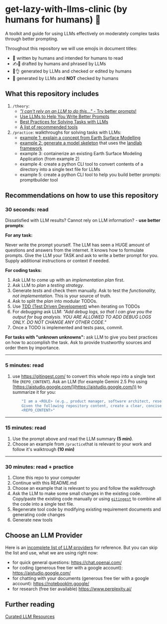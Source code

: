 # get-lazy-with-llms-clinic (by humans for humans) 🤝
A toolkit and guide for using LLMs effectively on moderately complex tasks through better prompting.

Throughout this repository we will use emojis in document titles: 
- 🤝 written by humans and intended for humans to read 
- ✍️🦾 drafted by humans and phrased by LLMs
- 🦾👌 generated by LLMs and checked or edited by humans
- 🦾 generated by LLMs and **NOT** checked by humans

## What this repository includes
1. `/theory`:
   - [*"I can't rely on an LLM to do this..."* - Try better prompts!](/theory/Examples%20of%20Better%20Prompts.md)
   - [Use LLMs to Help You Write Better Prompts](./theory/Use%20LLMs%20to%20Help%20You%20Write%20a%20Better%20Prompt.md)
   - [Best Practices for Solving Tasks with LLMs](./theory/Best%20Practices%20for%20Solving%20Tasks%20with%20LLMs.md)
   - [A list of recommended tools](./theory/Recommended%20Tools.md)
2. `/practice`: walkthroughs for solving tasks with LLMs:
    - [example 1: explain a concept from Earth Surface Modelling](./practice/01_explain_concept/README.md)
    - [example 2: generate a model skeleton](./practice/02_generate_landlab_model/README.md) that uses the [landlab framework](https://landlab.csdms.io/)
    - example 3: containerize an existing Earth Surface Modeling Application (from example 2)
    - example 4: create a python CLI tool to convert contents of a directory into a single text file for LLMs
    - example 5: create a python CLI tool to help you build better prompts: promptbuilder tool

## Recommendations on how to use this repository
### 30 seconds: read
Dissatisfied with LLM results? Cannot rely on LLM information? - **use better prompts**:

**For any task:**

Never write the prompt yourself. The LLM has seen a HUGE amount of questions and answers from the internet. It knows how to formulate prompts. Give the LLM your TASK and ask to write a better prompt for you. Supply additional instructions or context if needed.

**For coding tasks:**
1. Ask LLM to come up with an *implementation plan* first.
2. Ask LLM to *plan* a *testing strategy*.
3. Generate *tests* and check them manually. Ask to test the *functionality, not implementation*. This is your source of truth.
4. Ask to split the *plan* into modular TODOs.
5. Use [TDD (Test Driven Development)](https://martinfowler.com/bliki/TestDrivenDevelopment.html) when iterating on TODOs
6. For *debugging* ask LLM: *"Add debug logs, so that I can give you the output for bug analysis. YOU ARE ALLOWED TO ADD DEBUG LOGS ONLY. DO NOT CHANGE ANY OTHER CODE."*
7. Once a TODO is implemented and tests pass, commit.

**For tasks with "unknown unknowns":** ask LLM to give you best practices on how to accomplish the task.
Ask to provide trustworthy sources and order them by importance.

---

### 5 minutes: read
1. use https://gitingest.com/ to convert this whole repo into a single text file (`REPO_CONTENT`). Ask an LLM (for example Gemini 2.5 Pro using [https://aistudio.google.com/](https://aistudio.google.com/)) to summarize it for you:
    
    ```yml
        "I am a <ROLE> (e.g., product manager, software architect, researcher).         
        Given the following repository content, create a clear, concise briefing document I can read in under 5 minutes. Focus on summarizing the purpose, key components, examples, theoretical resoning and any critical considerations. The tone should be informative and executive-friendly. Here's the content:        
        <REPO_CONTENT>"
    ```
---

### 15 minutes: read
1. Use the prompt above and read the LLM summary **(5 min)**. 
2. Choose an example from `/practice`that is relevant to your work and follow it's walktrough **(10 min)**

---

### 30 minutes: read + practice
1. Clone this repo to your computer
2. Continue with this README.md
3. Choose an example that is relevant to you and follow the walkthrough
4. Ask the LLM to make some small changes in the existing code. Copy/paste the existing code manually or using [`gitingest`](https://github.com/cyclotruc/gitingest) to combine all the code into a single text file.
5. Regenerate tool code by modifying existing requirement documents and generating code changes
6. Generate new tools

## Choose an LLM Provider
Here is an [incomplete list of LLM providers](./theory/LLM%20Providers.md) for reference.
But you can skip the list and use, what we are using right now:
- for quick general questions: https://chat.openai.com/
- for coding (generous free tier with a google account): https://aistudio.google.com/ 
- for chatting with your documents (generous free tier with a google account): https://notebooklm.google/
- for research (free tier available) https://www.perplexity.ai/

## Further reading
[Curated LLM Resources](./theory/Curated%20LLM%20Resources.md)